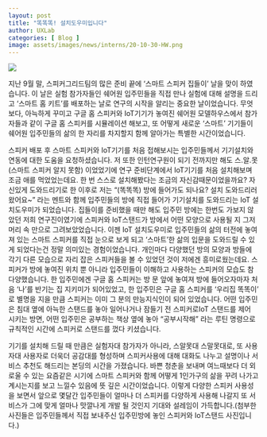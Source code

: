 ```yaml
---
layout: post
title: "똑똑똑! 설치도우미입니다"
author: UXLab
categories: [ Blog ]
image: assets/images/news/interns/20-10-30-HW.png
---
```


<img src="{{site.baseurl}}/assets/images/news/interns/20-10-30-HW.png">

<p> 지난 9월 말, 스피커그리드팀의 많은 준비 끝에 ‘스마트 스피커 집들이’ 날을 맞이 하였습니다. 이 날은 실험 참가자들인 쉐어원 입주민들을 직접 만나 실험에 대해 설명을 드리고  ‘스마트 홈 키트’를 배포하는 날로 연구의 시작을 알리는 중요한 날이었습니다. 무엇보다, 아늑하게 꾸미고 구글 홈 스피커와 IoT기기가 놓여진 쉐어원 모델하우스에서 참가자들과 같이 구글 홈 스피커를 시뮬레이션 해보고, 또 어떻게 새로운 ‘스마트’ 기기들이 쉐어원 입주민들의 삶의 한 자리를 차지할지 함께 알아가는 특별한 시간이었습니다. </p>

<p> 스피커 배포 후 스마트 스피커와 IoT기기를 처음 접해보시는 입주민들께서 기기설치와 연동에 대한 도움을 요청하셨습니다. 저 또한 인턴연구원이 되기 전까지만 해도 스.알.못 (스마트 스피커 알지 못함) 이었었기에 연구 준비단계에서 IoT기기를 처음 설치해보며 조금 애를 먹었었는데요. 한 번 스스로 설치해봤다는 조금의 자신감때문이었을까요? 자신있게 도와드리기로 한 이후로 저는 “(똑똑똑) 방에 들어가도 되나요? 설치 도와드리러 왔어요~” 라는 멘트와 함께 입주민들의 방에 직접 들어가 기기설치를 도와드리는 IoT 설치도우미가 되었습니다. 집들이를 준비했을 때만 해도 입주민 방에는 한번도 가보지 않았던 저희 연구진이였기에 스피커와 IoT스탠드가 방에서 어떤 모양으로 사용될 지 그저 머리 속 만으로 그려보았었습니다. 이젠 IoT 설치도우미로 입주민들의 삶의 터전에 놓여져 있는 스마트 스피커를 직접 눈으로 보게 되고 ‘스마트’한 삶의 입문을 도와드릴 수 있게 되었다는건 정말 의미있는 경험이었습니다. 개인마다 다양했던 방의 모양과 방들에 각기 다른 모습으로 자리 잡은 스피커들을 볼 수 있었던 것이 저에겐 흥미로웠는데요. 스피커가 방에 놓여진 위치 뿐 아니라 입주민들이 이해하고 사용하는 스피커의 모습도 참 다양했습니다. 한 입주민에겐 구글 홈 스피커는 방 문 앞에 놓여져 방에 들어오자마자 처음 ‘나’를 반기는 집 지키미가 되어있었고, 한 입주민은 구글 홈 스피커를 ‘우리집 똑똑이’ 로 별명을 지을 만큼 스피커는 이미 그 분의 만능지식인이 되어 있었습니다. 어떤 입주민은 침대 옆에 아늑한 스탠드를 놓아 일어나거나 잠들기 전 스피커로IoT 스탠드를 제어 시키는 방면, 어떤 입주민은 공부하는 책상 옆에 놓아 “공부시작해” 라는 루틴 명령으로 규칙적인 시간에 스피커로 스탠드를 껐다 키셨습니다. </p>

<p> 기기를 설치해 드릴 때 만큼은 실험자대 참가자가 아니라, 스알못대 스말못대로, 또 사용자대 사용자로 더욱더 공감대를 형성하며 스피커사용에 대해 대화도 나누고 설명이나 서비스 추천도 해드리는 본딩의 시간을 가졌습니다. 바쁜 청춘을 보내며 여느때보다 더 외로울 수 있는 요즘같은 시기에 스마트 스피커와 함께 어떻게 1인가구의 삶을 꾸려 나가고 계시는지를 보고 느낄수 있음에 뜻 깊은 시간이었습니다. 이렇게 다양한 스피커 사용성을 보면서 앞으로 몇달간 입주민들이 얼마나 더 스피커를 다양하게 사용해 나갈지 또 서비스가 그에 맞게 얼마나 맛깔나게 개발 될 것인지 기대와 설레임이 가득합니다.(첨부한 사진들은 입주민들께서 직접 보내주신 입주민방에 놓인 스피커와 IoT스탠드 사진입니다.) </p>
